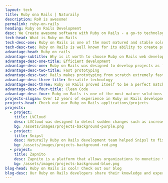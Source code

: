 ```yaml
---
layout: tech
title: Ruby ona Rails | Naturaily
description: RoR is awesome!
permalink: ruby-on-rails
heading: Ruby on Rails Development
desc: We Create awesome software with Ruby on Rails - a go-to technology for startups adn businesses that require fastest development possible
tech-head: What is Ruby on Rails
tech-desc-one: Ruby on Rails is one of the most matured and stable solutions on the market. Even though it was created over 10 years ago, Ruby on Rails still remains as one of the most popular technologies in web development.
tech-desc-two: Ruby on Rails is well known for its ability to create prototypes very fast due to its efficiency in development. That is the reason why for many startups Ruby on Rails is the first choice when it comes to choosing technological stack.
advantage-head: Ruby on rails
advantage-subtitle: Why is it worth to choose Ruby on Rails web development?
advantage-desc-one-title: Efficient development
advantage-desc-one: Ruby on Rails was designed to develop projects as fast as possible. The framework was designed to make developers follow certain standards, what saves you time on decision-making and allows new developers to easily pick up your project’s convection. All in all, Ruby on Rails developers can build a working MVP in a very short time, no kidding!
advantage-desc-two-title: Fast prototyping
advantage-desc-two: Rails makes prototyping from scratch extremely fast and easy. Hundreds of thousands of free libraries, so-called Ruby Gems, are available to you to get your project up and running in no time.
advantage-desc-three-title: Versatile technology
advantage-desc-three: Ruby on Rails proved itself to be a perfect match for many types of applications, it is extremely versatile. Airbnb, Twitch, Shopify, Github, Basecamp, Netflix, Hulu - completely different businesses, united by Ruby on Rails technology. All of them deal with extreme user number and traffic, so don’t worry, your Rails-based application will be very reliable and highly-performant.
advantage-desc-four-title: Clean Code
advantage-desc-four: Ruby on Rails is one of the most mature solutions you can find, it has an active community and great amount of resources. Code written in Ruby is praised by developers because of its clarity and simplicity. It makes working with it much smoother and faster what leads the project to be bug-free and delivered in no time.
projects-slogan: Over 12 years of experience in Ruby on Rails development. We guarantee our products are simply the best. But don’t take our word for it, see for yourself!
projects-head: Check out our Ruby on Rails applications/projects
projects:
  - project:
    title: LVCloud
    desc: LVCloud was designed to detect sudden changes such as increased humidity or worn out cables so that engineers could be informed about a possible malfunction as soon as possible.
    bg: /assets/images/projects-background-purple.png
  - project:
    title: Snipsl
    desc: Naturaily Ruby on Rails development team helped Snipsl to fix and improve their product as well as develop new useful features utilizing newest technology. Snipsl turned to our team to help them build a better product for their loyal users and authors.
    bg: /assets/images/projects-background-red.png
  - project:
    title: Zapnito
    desc: Zapnito is a platform that allows organizations to monetize their professional expertise. In this case study, you will see how Naturaily improved it by helping in taking care of the service.
    bg: /assets/images/projects-background-blue.png
blog-head: Ruby on Rails is cool! Check out our blog
blog-desc: Our Ruby on Rails developers share their knowledge and experience on our blog.
---
```

